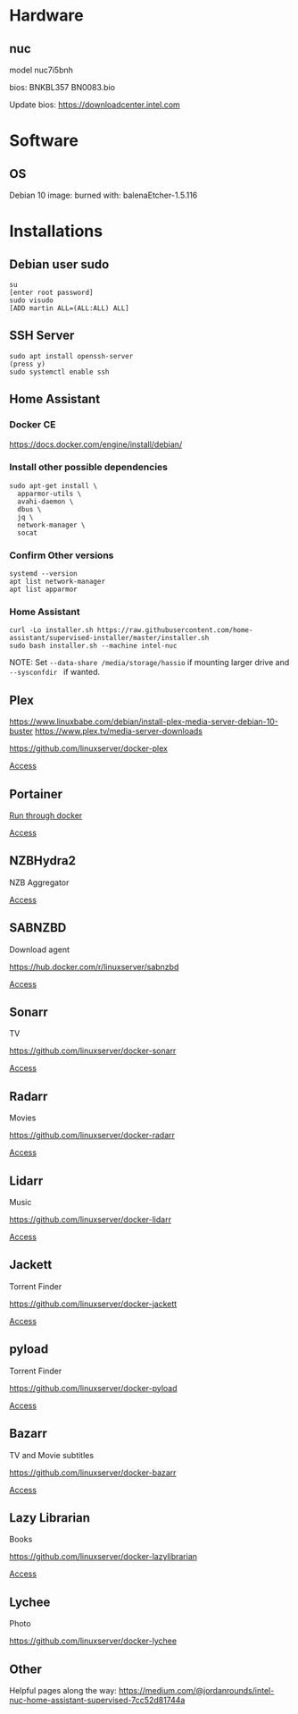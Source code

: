 # Hardware
## nuc
model nuc7i5bnh

bios: BNKBL357 BN0083.bio

Update bios: https://downloadcenter.intel.com

# Software
## OS
Debian 10
image: 
burned with: balenaEtcher-1.5.116


# Installations
## Debian user sudo
```
su
[enter root password]
sudo visudo
[ADD martin ALL=(ALL:ALL) ALL]
```

## SSH Server
```
sudo apt install openssh-server
(press y)
sudo systemctl enable ssh
```
## Home Assistant
### Docker CE
https://docs.docker.com/engine/install/debian/

### Install other possible dependencies
```
sudo apt-get install \
  apparmor-utils \
  avahi-daemon \
  dbus \
  jq \
  network-manager \
  socat
```
### Confirm Other versions
```
systemd --version
apt list network-manager
apt list apparmor
```

### Home Assistant
```
curl -Lo installer.sh https://raw.githubusercontent.com/home-assistant/supervised-installer/master/installer.sh
sudo bash installer.sh --machine intel-nuc
```

NOTE: Set `--data-share /media/storage/hassio` if mounting larger drive and `--sysconfdir ` if wanted.

## Plex
https://www.linuxbabe.com/debian/install-plex-media-server-debian-10-buster
https://www.plex.tv/media-server-downloads

https://github.com/linuxserver/docker-plex

[Access](http://nuc.local:32400/)

## Portainer
[Run through docker](https://portainer.readthedocs.io/en/stable/deployment.html)

[Access](http://nuc.local:9000)

## NZBHydra2
NZB Aggregator

[Access](http://nuc.local:5076)

## SABNZBD
Download agent

https://hub.docker.com/r/linuxserver/sabnzbd

[Access](http://nuc.local:8080/sabnzbd)

## Sonarr
TV

https://github.com/linuxserver/docker-sonarr

[Access](http://nuc.local:8989)

## Radarr
Movies

https://github.com/linuxserver/docker-radarr

[Access](http://nuc.local:7878)

## Lidarr
Music

https://github.com/linuxserver/docker-lidarr

[Access](http://nuc.local:8686)

## Jackett
Torrent Finder

https://github.com/linuxserver/docker-jackett

[Access](http://nuc.local:9117)

## pyload
Torrent Finder

https://github.com/linuxserver/docker-pyload

[Access](http://nuc.local:8001)

## Bazarr 
TV and Movie subtitles

https://github.com/linuxserver/docker-bazarr

[Access](http://nuc.local:6767)

## Lazy Librarian
Books

https://github.com/linuxserver/docker-lazylibrarian

[Access](http://nuc.local:5299)

## Lychee
Photo

https://github.com/linuxserver/docker-lychee

## Other
Helpful pages along the way: https://medium.com/@jordanrounds/intel-nuc-home-assistant-supervised-7cc52d81744a
